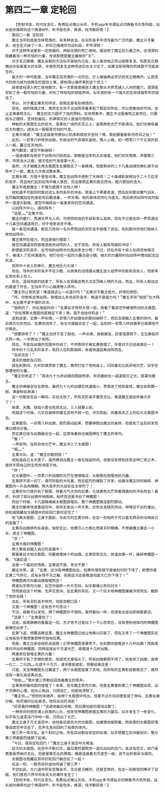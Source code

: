 # 第四二一章 定轮回
        【告知书友，时代在变化，免费站点难以长存，手机app多书源站点切换看书大势所趋，站长给你推荐的这个换源APP，听书音色多、换源、找书都好使！】
       第四二一章 定轮回
       魔主当年到底是怎样殒落的，有多种说法。在天阶高手中流传最为广泛的是，魔主只手屠天，他生生灭掉了一天，并将之精魂作为战利品，牢牢深锁！
       对于这种传说是有一定依据的，神秘无限的死亡绝地，据说除了魔主的力量之外，还深深的隐藏着另一种可怕的力量，传说那便是魔主屠掉的“天”。
       对于天之精魄，魔主采取的方法似乎是纳为己有，有人推测他之所以能够复活，和那天之精魄也许有着莫大的关联，毕竟死而复生这种奇迹实在太少见了，如果没有特殊的机缘是不可能发生的。
       最大的一种可能是，当年魔主将灵魂的一点印记，打入被抽离出灵识的天之精魄内，让其庞大的命元成为他再生的富饶土壤，使他得以最终来到这个世上！
       辰南曾经深入死亡绝地数次，有一次更是直接进入魔主那从天界贯通入人间的墓穴，深深感觉到了另一股可怕的力量，听到了哗啦啦的铁链声响，似乎真的有一个强大的生命体被牢牢的锁住了。
       所以，对于魔主屠天的传说，辰南还是有些相信的。
       现在，他的残魂之体，竟然生生将千古凶阵带着来到了既定的所在，可以想象他的可怕。这让玄黄暴怒无比， 魔主的实力超乎了他的预料。在他想象中，魔主不过是垂死之身而已，只要他与之硬拼，坚持到最后，形神俱灭的人是谁可想而知。
       神秘的太极图无比的巨大，笼罩在广阔的天空之上，金黑两色光芒不断涌动，他们仿佛有着巨大的魔力。透发出一股极其可怕的气息。
       玄黄大喝道：“魔主这就是你费劲心机炼制成地天宝吗？嘿，我到要看看有何奇异之处！”
       此刻，一百零八杆绝世凶旗，外放出的气息铺天盖地，慑人心魄，如一把零八个千丈高的巨人一般，矗立在天地间。
       煞气翻滚，虚空不断崩碎！
       一道道魂影在绝世下凶阵内闪现而出。那都是当年的太古强者，他们仰天咆哮，声震第三界，声势浩大之极，毁灭性的气息笼罩十方。
       虽然，方才被魔主用太极图生生摄取走了一条精魂，但是剩余的二十几条战魂仿佛扎根于凶阵中了一般，魔主几次尝试都未果。
       玄黄长啸。方圆千里皆动荡，魔主在凶阵中遇到了大麻烦！二十条魂影就相当于二十几位天阶高手，而且他们此刻在阵中被人掌控，完全按照玄黄的意志而动，威力更加的浩大。
       魔主毕竟是魔主！不愧为震慑千古地人物！
       他知道不可能同时面对这么多的高手的冲击。周身上下黑雾弥漫，而后在刹那间魔气滔天，无尽幽冥魔焰在的身前背后翻滚着，一声大喝。他的身体突然化为虚无，而后绝世凶阵中突然裂开一道道大裂缝，虚空中崩碎出一条条邪异的空间通道。
       以凶阵为中心，通向阵外！
       “这是……”玄黄大惊。
       魔主的墓穴，贯通天界与人间，可想而知他的手段有多么高绝，现在不过是在同一界贯通出十几条空间通道而已，对于他来说并不难。
       每一条空间通道。都突兀地将一名外界观战的天阶高手吞噬了进去，在刹那间将他们吸纳入绝世凶阵中。
       魔主竟然在借力，而且是强行借取！
       被空间通道突然吞噬进绝世凶阵的人，无不变色，所有人都有骂娘的冲动！
       即便是天阶高手，在可怕的凶阵中也是凶多吉少啊！不过，好在共有十余人在疏忽地情况下，被请入了空间通道内。他们合在一起的力量岂容小觑。强大的力量顿时在凶阵中搅动起无边风浪。
       受阵中十余人的牵引，魔主地压力大减！
       现在。场外的天阶高手不在少数，从原来的战场跟从魔主进入结界中的能有百余人，而原来此地也有上百人。
       现在，混战彻底的结束了，所有人在观看这两大太古顶峰人物的大战。而且，所有人都远远的避退了开去，生怕并不小心被席卷入阵中。
       “魔主你让我失望！难道就这么一点道行吗？”玄黄对于魔主借力，非常的愤怒。
       “哼，你祭炼这等凶阵，吞噬这么多地天阶高手，难道不是借力吗？”魔主手持“独孤”在大阵中，与玄黄不紧不慢的对决。
       “我明白了，你在拖延时间！”玄黄似乎恍然大悟一般，他看了看高空中缓慢转动的太极图，道：“你在等那太极图彻底稳定下来！嘿，我不会给你机会！”
       说到这里，玄黄一声吼啸，一百零八杆凶旗在刹那间崩碎了，而后全部融入玄黄的体内，最后再次化形而出，玄黄则消失了，他与大旗融合在了一起，此刻的一百零八杆凶旗早已是跟他不分彼此。
       “想要拼命了？！”魔主也终于变了颜色，一声长啸，身躯暴涨，巨掌笼罩而下，生生撕裂开大阵一角，一步跨出了绝阵。
       现在，不能在凶旗的包围中作战了，不然等同于被玄黄吞噬了，毕竟对方已经身旗合一！
       阵中的十几名天阶高手，有四人在刹那崩碎，余者快速逃离凶阵而去。
       “血杀无形！”
       漫天的旗影在闪烁。
       就在刹那间，九杆巨旗贯穿了魔主，竟然钉在了他地身上，闪烁着无比妖异地光芒，似乎在吞噬他的力量。
       “魔主你死定了！”其余九十九杆凶旗则围拢而来，共同激射出一道道毁灭之光，笼罩向魔主。
       魔主仿佛被定在在原地，最终九十九杆凶旗也快速缩小，贯穿进了他地身体，魔主如刺猬一般。满身鲜血淋漓！
       这一切都发生在一瞬间，实在太快了，所有天阶高手震惊无比，难道魔主就这样被灭杀了？！
       辰南、天魔、独孤小萱也吃惊无比，三人就要上前。
       而就这个时候，几乎将崩碎的魔主突然不顾一切，冲天而起，向着高天之上的巨大太极图冲去。
       玄黄震惊。一百零八杆凶旗，剧烈晃动起来，想要挣脱出魔主的身体，但是到了此刻却发现难以撼动分毫。
       而玄黄已经与凶旗融合在一起，这意味着他也被困缚在了魔主的体内。
       “轰！”
       一声巨响，在刺目地光芒中，魔主冲入了太极图！
       “啊……”
       玄黄大叫，道：“魔主你敢阴我！”
       他知道自己太大意了。虽然猜测出魔主一直在拖延时间，但是没有想到还有这种亡命之术，居然不顾自己的生死而诱惑于他。
       “砰！”
       在太极图中，一百零八杆凶旗的光芒在慢慢暗淡，太极图在吞噬他的力量。
       玄黄顾不得一切了。竭尽所能的大吼着，而后猛烈的爆裂了开来，凶旗与魔主同时崩碎，神魔图内一片血肉模糊。两大高手的大战实在太惨烈了！
       玄黄将功力提升到了极限，拼着元气大伤的后果，化成黄色光芒带着残旗向外冲击而去！最终，折损了部分凶旗中地残魂，他终究还是冲出了神魔图！
       而这个时候，十几道精魂被太极图吞噬后，整个神魔图接连剧烈颤动。
       魔主的躯体快速重组完毕，他仰天发出一声大笑。白色长发随风而动，神情说不出的激动，他知道隐藏在太极图中的轮回门暂时定住了！
       他飞离太极图，立身于图前，与前方的玄黄对峙，在这一刻他终于可以毫无顾忌的动用自己的圣器了！
       玄黄将凶旗排列在身前，恼怒无比，他费尽心力炼化而来天阶精魄。不想被魔主摄去一小半。成全了神魔图。
       “杀！”
       玄黄大旗对神魔图！
       两人都各自融入自己的圣器中！
       眼看着巨大地太极图，将要吞噬掉十杆凶旗。玄黄惊怒无比，快速自爆一杆，破碎神魔图一角，飞速后退！
       这是一个尴尬的场面，玄黄逃不是，攻也不是！
       魔主冷笑，道：“玄黄，这次有神魔图在此，如果你落败就不是被封印的下场了，即便你是玄黄二气所化，具有永恒不灭之躯，但是这次还是难道彻底灭亡的下场了！”
       神魔图再次向着凶旗吞噬而去！
       两者似乎势均力敌，在空中崩碎一片片空间，似乎都难以奈何对方！
       然而就在这个时候，无声无息间，在玄黄的背后，又一个巨大地神魔图缓缓浮现而出，截断了他的去路！
       远处，所有天阶高手哗然，彻底目瞪口呆！
       又是一个神魔图！这有些不可思议！
       不过，细看可以发觉，两个神魔图并不相同，虽然看似一样，但透发出波动却相差甚远。
       “这是？！”玄黄震惊了！
       远处，辰南静静的看着这一切，方才他不过是动了一下心念而已，没有想到他体内的神魔图就横空出世了。
       玄黄飞退，想要逃离这里，魔主与神魔图已经让他难以匹敌了，现在又多了一个神魔图实在让他有些不敢想象那种可怕地后果。
       但是，魔主岂会给他机会逃跑！引导神魔图笼罩而下，在刹那间吞噬进十八杆凶旗！而辰南体内冲出的神魔图，同样绽放出千万道光芒，吞噬进十几杆凶旗。
       两者疯狂吞噬玄黄的力量！
       玄黄终于有了恐惧的感觉，他感觉大难临头了。所有凶旗都顾不得了，他舍弃了凶旗，身体一化二，二化四……化成千千万万，漫天都是虚影，想要逃离这里！
       只是，天宝神魔图太过霸道了，两个太极图笼罩了天地，将所有的玄黄影迹都吞没了，竟然没有一条化身逃离出去。
       “哈哈……”整片第三界都在回荡着魔主的笑声。
       玄黄竟然被彻底的吞噬了！本来，他与魔主势均力敌，但是玄黄看到第二个神魔图出现，出于恐惧的心理，他无心再战，只顾逃亡，彻底地溃败了。
       “魔主你……”愤怒的吼啸声，自两个太极图中传出。但是不过片刻间便变成了惨叫，玄黄在被分解，他灵魂印记在崩溃，他将永远的消逝！
       “好恶毒的神魔图！”这是他最后吼啸。而后便彻底的烟消云散了。
       一种奇异的感觉涌上辰南的心头，他发觉神魔图吞噬玄黄的力量后，似乎发生了一些变化，似乎有九道混沌门中地一扇，闪烁出了光芒。
       魔主立身于万丈高空中，他地身后是巨大的太极图，在缓慢地旋转着，而辰南的太极图却慢慢自虚空中淡去了，无声无息间回到了辰南的体内。
       第三界一阵大乱，各个封印之地，所有巨凶都在疯狂的吼啸，似乎想要立刻冲破封印，整片第三界都剧烈摇颤了起来。
       “今日，我将定轮回门！”魔主立身于高空中大喝道。
       巨大的太极图，在空中不断幻灭，最后竟然凝聚而一道光灿灿的巨门，高足有百丈，巨门虽表面虽然绚烂无比，但是里面无比的黑暗，像是连接着无尽虚空一般，说不出的邪异与森然。
       太极图与隐藏在其中的轮回门融合在了一起！
       在这一刻，一股奇异的波动传遍了第三界！
       不仅如此，大六道中所有至尊高手，无论是沉睡的，还是苦修的，在这一刻都惊的睁开了双眼，他们感觉六界中将有天大的事件发生了！
       【告知书友，时代在变化，免费站点难以长存，手机app多书源站点切换看书大势所趋，站长给你推荐的这个换源APP，听书音色多、换源、找书都好使！】